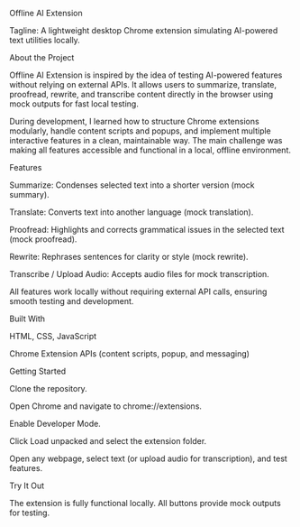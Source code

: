 Offline AI Extension

Tagline: A lightweight desktop Chrome extension simulating AI-powered text utilities locally.

About the Project

Offline AI Extension is inspired by the idea of testing AI-powered features without relying on external APIs. It allows users to summarize, translate, proofread, rewrite, and transcribe content directly in the browser using mock outputs for fast local testing.

During development, I learned how to structure Chrome extensions modularly, handle content scripts and popups, and implement multiple interactive features in a clean, maintainable way. The main challenge was making all features accessible and functional in a local, offline environment.

Features

Summarize: Condenses selected text into a shorter version (mock summary).

Translate: Converts text into another language (mock translation).

Proofread: Highlights and corrects grammatical issues in the selected text (mock proofread).

Rewrite: Rephrases sentences for clarity or style (mock rewrite).

Transcribe / Upload Audio: Accepts audio files for mock transcription.

All features work locally without requiring external API calls, ensuring smooth testing and development.

Built With

HTML, CSS, JavaScript

Chrome Extension APIs (content scripts, popup, and messaging)

Getting Started

Clone the repository.

Open Chrome and navigate to chrome://extensions.

Enable Developer Mode.

Click Load unpacked and select the extension folder.

Open any webpage, select text (or upload audio for transcription), and test features.

Try It Out

The extension is fully functional locally. All buttons provide mock outputs for testing.

